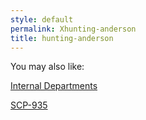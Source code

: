```yaml
---
style: default
permalink: Xhunting-anderson
title: hunting-anderson
---
```

You may also like:

[Internal Departments](http://scp-wiki.net/list-of-foundation-s-internal-departments)

[SCP-935](http://scp-wiki.net/scp-935)
